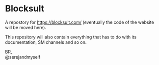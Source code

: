 # Blocksult
A repostory for https://blocksult.com/ (eventually the code of the website will be moved here).

This repository will also contain everything that has to do with its documentation, SM channels and so on.

BR,<br>
@serejandmyself
